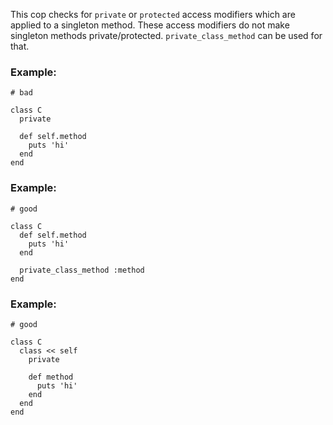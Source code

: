This cop checks for `private` or `protected` access modifiers which are
applied to a singleton method. These access modifiers do not make
singleton methods private/protected. `private_class_method` can be
used for that.

### Example:

    # bad

    class C
      private

      def self.method
        puts 'hi'
      end
    end

### Example:

    # good

    class C
      def self.method
        puts 'hi'
      end

      private_class_method :method
    end

### Example:

    # good

    class C
      class << self
        private

        def method
          puts 'hi'
        end
      end
    end